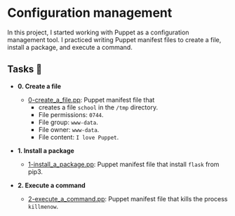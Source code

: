 # Configuration management

In this project, I started working with Puppet as a configuration management
tool. I practiced writing Puppet manifest files to create a file, install a
package, and execute a command.

## Tasks :page_with_curl:

- **0. Create a file**

  - [0-create_a_file.pp](./0-create_a_file.pp): Puppet manifest file that
    - creates a file `school` in the `/tmp` directory.  
    - File permissions: `0744`.
    - File group: `www-data`.
    - File owner: `www-data`.
    - File content: `I love Puppet`.

- **1. Install a package**

  - [1-install_a_package.pp](./1-install_a_package.pp): Puppet manifest file
    that install `flask` from pip3.

- **2. Execute a command**
  - [2-execute_a_command.pp](./2-execute_a_command.pp): Puppet manifest file
    that kills the process `killmenow`.
